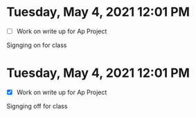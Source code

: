 # Tuesday, May  4, 2021 12:01 PM
- [ ] Work on write up for Ap Project

Signging on for class

# Tuesday, May  4, 2021 12:01 PM
- [x] Work on write up for Ap Project

Signging off for class
